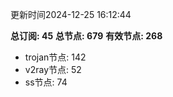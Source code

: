 更新时间2024-12-25 16:12:44

**总订阅: 45**
**总节点: 679**
**有效节点: 268**
- trojan节点: 142
- v2ray节点: 52
- ss节点: 74
